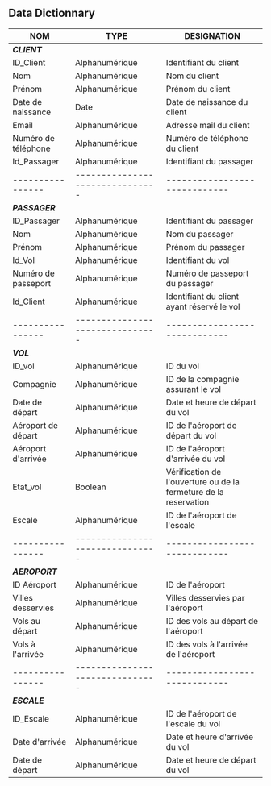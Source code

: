 ## Data Dictionnary

|NOM             |TYPE                           |DESIGNATION                  |
|----------------|-------------------------------|-----------------------------|
| _**CLIENT**_                  |
|ID_Client       |Alphanumérique                 |Identifiant du client                 |
|Nom             |Alphanumérique                 |Nom du client                |
|Prénom          |Alphanumérique                 |Prénom du client             |
|Date de naissance             |Date                           |Date de naissance du client  |
|Email           |Alphanumérique                 |Adresse mail du client       |
|Numéro de téléphone       |Alphanumérique                 |Numéro de téléphone du client|
|Id_Passager      |Alphanumérique                 |Identifiant du passager|
|----------------|-------------------------------|-----------------------------|
|_**PASSAGER**_|
|ID_Passager      |Alphanumérique                 |Identifiant du passager                 |
|Nom             |Alphanumérique                 |Nom du passager                |
|Prénom          |Alphanumérique                 |Prénom du passager             |
|Id_Vol             |Alphanumérique                           |Identifiant du vol  |
|Numéro de passeport           |Alphanumérique                 |Numéro de passeport du passager       |
|Id_Client    |Alphanumérique                 |Identifiant du client ayant réservé le vol|
|----------------|-------------------------------|-----------------------------|
| _**VOL**_                  |
|ID_vol          |Alphanumérique|ID du vol|
|Compagnie          |Alphanumérique|ID de la compagnie assurant le vol|
|Date de départ          |Alphanumérique|Date et heure de départ du vol|
|Aéroport de départ          |Alphanumérique|ID de l'aéroport de départ du vol|
|Aéroport d'arrivée          |Alphanumérique|ID de l'aéroport d'arrivée du vol|
|Etat_vol          |Boolean|Vérification de l'ouverture ou de la fermeture de la reservation|
|Escale          |Alphanumérique|ID de l'aéroport de l'escale|
|----------------|-------------------------------|-----------------------------|
| _**AEROPORT**_
|ID Aéroport          |Alphanumérique|ID de l'aéroport|
|Villes desservies          |Alphanumérique|Villes desservies par l'aéroport|
|Vols au départ          |Alphanumérique|ID des vols au départ de l'aéroport|
|Vols à l'arrivée          |Alphanumérique|ID des vols à l'arrivée de l'aéroport|
|----------------|-------------------------------|-----------------------------|
| _**ESCALE**_
|ID_Escale         |Alphanumérique|ID de l'aéroport de l'escale du vol|
|Date d'arrivée        |Alphanumérique|Date et heure d'arrivée du vol|
|Date de départ       |Alphanumérique|Date et heure de départ du vol|
